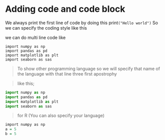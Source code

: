 # Adding code and code block

We always print the first line of code by doing this print`("Hello world")` So we can specify the coding style like this

we can do multi line code like

```
import numpy as np
import pandas as pd
import matplotlib as plt
import seaborn as sas
```
<!-- we can also show that coopy button on the right side corner to copy the code -->

> To show other programming language so we will specify that name of the language with that line three first apostrophy

> like this;

```python
import numpy as np
import pandas as pd
import matplotlib as plt
import seaborn as sas
```
<!-- it can be capital or small -->
> for R (You can also specify your language)

```r
import numpy as np
a = 5
b = 5
```